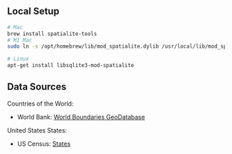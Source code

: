 
## Local Setup

```sh
# Mac
brew install spatialite-tools
# M1 Mac
sudo ln -s /opt/homebrew/lib/mod_spatialite.dylib /usr/local/lib/mod_spatialite.dylib

# Linux
apt-get install libsqlite3-mod-spatialite
```

## Data Sources

Countries of the World:

- World Bank: [World Boundaries GeoDatabase](https://datacatalog.worldbank.org/search/dataset/0038272/World-Bank-Official-Boundaries)

United States States:

- US Census: [States](https://www2.census.gov/geo/tiger/TIGER2021/STATE/)